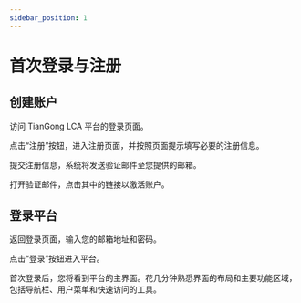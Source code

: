 ```yaml
---
sidebar_position: 1
---
```


# 首次登录与注册

## 创建账户

访问 TianGong LCA 平台的登录页面。

点击“注册”按钮，进入注册页面，并按照页面提示填写必要的注册信息。

提交注册信息，系统将发送验证邮件至您提供的邮箱。

打开验证邮件，点击其中的链接以激活账户。

## 登录平台

返回登录页面，输入您的邮箱地址和密码。

点击“登录”按钮进入平台。

首次登录后，您将看到平台的主界面。花几分钟熟悉界面的布局和主要功能区域，包括导航栏、用户菜单和快速访问的工具。

